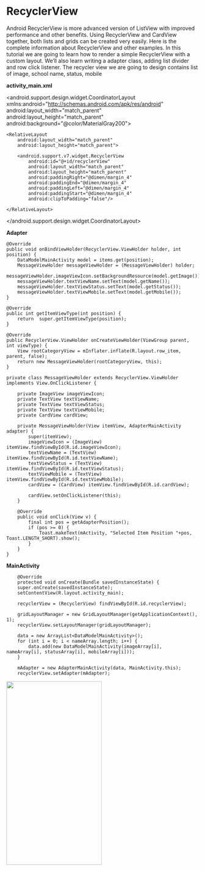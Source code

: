 # RecyclerView
Android RecyclerView is more advanced version of ListView with improved performance and other benefits. Using RecyclerView and CardView together, both lists and grids can be created very easily. Here is the complete information about RecyclerView and other examples.  In this tutorial we are going to learn how to render a simple RecyclerView with a custom layout. We’ll also learn writing a adapter class, adding list divider and row click listener. The recycler view we are going to design contains list of image, school name, status, mobile

**activity_main.xml**

<?xml version="1.0" encoding="utf-8"?>
<android.support.design.widget.CoordinatorLayout xmlns:android="http://schemas.android.com/apk/res/android"
    android:layout_width="match_parent"
    android:layout_height="match_parent"
    android:background="@color/MaterialGray200">

    <RelativeLayout
        android:layout_width="match_parent"
        android:layout_height="match_parent">

        <android.support.v7.widget.RecyclerView
            android:id="@+id/recyclerView"
            android:layout_width="match_parent"
            android:layout_height="match_parent"
            android:paddingRight="@dimen/margin_4"
            android:paddingEnd="@dimen/margin_4"
            android:paddingLeft="@dimen/margin_4"
            android:paddingStart="@dimen/margin_4"
            android:clipToPadding="false"/>

    </RelativeLayout>
</android.support.design.widget.CoordinatorLayout>


**Adapter**

    @Override
    public void onBindViewHolder(RecyclerView.ViewHolder holder, int position) {
        DataModelMainActivity model = items.get(position);
        MessageViewHolder messageViewHolder = (MessageViewHolder) holder;
        messageViewHolder.imageViewIcon.setBackgroundResource(model.getImage());
        messageViewHolder.textViewName.setText(model.getName());
        messageViewHolder.textViewStatus.setText(model.getStatus());
        messageViewHolder.textViewMobile.setText(model.getMobile());
    }

    @Override
    public int getItemViewType(int position) {
        return  super.getItemViewType(position);
    }

    @Override
    public RecyclerView.ViewHolder onCreateViewHolder(ViewGroup parent, int viewType) {
        View rootCategoryView = mInflater.inflate(R.layout.row_item, parent, false);
        return new MessageViewHolder(rootCategoryView, this);
    }

    private class MessageViewHolder extends RecyclerView.ViewHolder implements View.OnClickListener {

        private ImageView imageViewIcon;
        private TextView textViewName;
        private TextView textViewStatus;
        private TextView textViewMobile;
        private CardView cardView;

        private MessageViewHolder(View itemView, AdapterMainActivity adapter) {
            super(itemView);
            imageViewIcon = (ImageView) itemView.findViewById(R.id.imageViewIcon);
            textViewName = (TextView) itemView.findViewById(R.id.textViewName);
            textViewStatus = (TextView) itemView.findViewById(R.id.textViewStatus);
            textViewMobile = (TextView) itemView.findViewById(R.id.textViewMobile);
            cardView = (CardView) itemView.findViewById(R.id.cardView);

            cardView.setOnClickListener(this);
        }

        @Override
        public void onClick(View v) {
            final int pos = getAdapterPosition();
            if (pos >= 0) {
                Toast.makeText(mActivity, "Selected Item Position "+pos, Toast.LENGTH_SHORT).show();
            }
        }
    }
    
**MainActivity**

        @Override
        protected void onCreate(Bundle savedInstanceState) {
        super.onCreate(savedInstanceState);
        setContentView(R.layout.activity_main);

        recyclerView = (RecyclerView) findViewById(R.id.recyclerView);

        gridLayoutManager = new GridLayoutManager(getApplicationContext(), 1);
        recyclerView.setLayoutManager(gridLayoutManager);

        data = new ArrayList<DataModelMainActivity>();
        for (int i = 0; i < nameArray.length; i++) {
            data.add(new DataModelMainActivity(imageArray[i], nameArray[i], statusArray[i], mobileArray[i]));
        }

        mAdapter = new AdapterMainActivity(data, MainActivity.this);
        recyclerView.setAdapter(mAdapter);
   
   
   <a href="url"><img src="https://raw.githubusercontent.com/sambhaji213/RecyclerView/master/screenshot/device-2016-10-25-105037.png" align="left" height="480" width="250" ></a>
